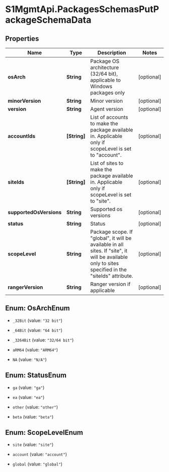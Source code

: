 # S1MgmtApi.PackagesSchemasPutPackageSchemaData

## Properties
Name | Type | Description | Notes
------------ | ------------- | ------------- | -------------
**osArch** | **String** | Package OS architecture (32/64 bit), applicable to Windows packages only | [optional] 
**minorVersion** | **String** | Minor version | [optional] 
**version** | **String** | Agent version | [optional] 
**accountIds** | **[String]** | List of accounts to make the package available in. Applicable only if scopeLevel is set to \"account\". | [optional] 
**siteIds** | **[String]** | List of sites to make the package available in. Applicable only if scopeLevel is set to \"site\". | [optional] 
**supportedOsVersions** | **String** | Supported os versions | [optional] 
**status** | **String** | Status | [optional] 
**scopeLevel** | **String** | Package scope. If \"global\", it will be available in all sites. If \"site\", it will be available only to sites specified in the \"siteIds\" attribute. | [optional] 
**rangerVersion** | **String** | Ranger version if applicable | [optional] 


<a name="OsArchEnum"></a>
## Enum: OsArchEnum


* `_32Bit` (value: `"32 bit"`)

* `_64Bit` (value: `"64 bit"`)

* `_3264Bit` (value: `"32/64 bit"`)

* `aRM64` (value: `"ARM64"`)

* `NA` (value: `"N/A"`)




<a name="StatusEnum"></a>
## Enum: StatusEnum


* `ga` (value: `"ga"`)

* `ea` (value: `"ea"`)

* `other` (value: `"other"`)

* `beta` (value: `"beta"`)




<a name="ScopeLevelEnum"></a>
## Enum: ScopeLevelEnum


* `site` (value: `"site"`)

* `account` (value: `"account"`)

* `global` (value: `"global"`)




